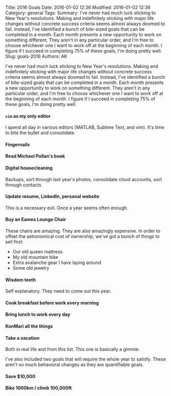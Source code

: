 Title: 2016 Goals
Date: 2016-01-02 12:36
Modified: 2016-01-02 12:36
Category: general
Tags:
Summary: I've never had much luck sticking to New Year's resolutions. Making and indefinitely sticking with major life changes without concrete success criteria seems almost always doomed to fail. Instead, I've identified a bunch of bite-sized goals that can be completed in a month. Each month presents a new opportunity to work on something different. They aren't in any particular order, and I'm free to choose whichever one I want to work off at the beginning of each month. I figure if I succeed in completing 75% of these goals, I'm doing pretty well.
Slug: goals-2016
Authors: AK

I've never had much luck sticking to New Year's resolutions. Making and indefinitely sticking with major life changes without concrete success criteria seems almost always doomed to fail. Instead, I've identified a bunch of bite-sized goals that can be completed in a month. Each month presents a new opportunity to work on something different. They aren't in any particular order, and I'm free to choose whichever one I want to work off at the beginning of each month. I figure if I succeed in completing 75% of these goals, I'm doing pretty well.

#### `vim` as my only editor
I spend all day in various editors (MATLAB, Sublime Text, and vim). It's time to bite the bullet and consolidate.

#### Fingernails

#### Read Michael Pollan's book


#### Digital housecleaning
Backups, sort through last year's photos, consolidate cloud accounts, sort through contacts

#### Update resume, LinkedIn, personal website
This is a necessary evil. Once a year seems often enough.

#### Buy an Eames Lounge Chair
These chairs are amazing. They are also amazingly expensive. In order to offset the astronomical cost of ownership, we've got a bunch of things to sell first:

* Our old queen mattress
* My old mountain bike
* Extra avalanche gear I have laying around
* Some old jewelry 

#### Wisdom teeth
Self explanatory. They need to come out this year.

#### Cook breakfast before work every morning

#### Bring lunch to work every day

#### KonMari all the things

#### Take a vacation
Both in real life and from this list. This one is basically a gimmie.

I've also included two goals that will require the whole year to satisfy. These aren't so much behavioral changes as they are quantifiable goals. 

#### Save $10,000

#### Bike 1000km / climb 100,000ft


